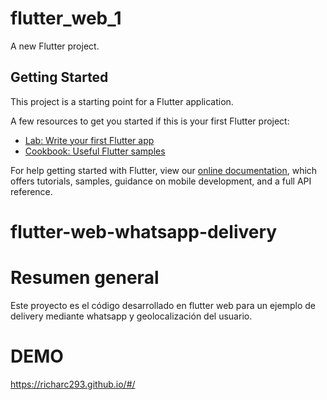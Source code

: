 # flutter_web_1

A new Flutter project.

## Getting Started

This project is a starting point for a Flutter application.

A few resources to get you started if this is your first Flutter project:

- [Lab: Write your first Flutter app](https://flutter.dev/docs/get-started/codelab)
- [Cookbook: Useful Flutter samples](https://flutter.dev/docs/cookbook)

For help getting started with Flutter, view our
[online documentation](https://flutter.dev/docs), which offers tutorials,
samples, guidance on mobile development, and a full API reference.
# flutter-web-whatsapp-delivery

# Resumen general

Este proyecto es el código desarrollado en flutter web para un ejemplo de delivery mediante whatsapp y geolocalización del usuario.

# DEMO

https://richarc293.github.io/#/


